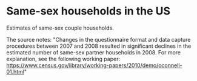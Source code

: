# Same-sex households in the US

Estimates of same-sex couple households.

The source notes: "Changes in the questionnaire format and data capture procedures between 2007 and 2008 resulted in significant declines in the estimated number of same-sex partner households in 2008. For more explanation, see the following working paper: https://www.census.gov/library/working-papers/2010/demo/oconnell-01.html"